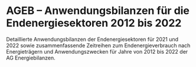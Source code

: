 # AGEB – Anwendungsbilanzen für die Endenergiesektoren 2012 bis 2022

Detaillierte Anwendungsbilanzen der Endenergiesektoren für 2021 und 2022 sowie
zusammenfassende Zeitreihen zum Endenergieverbrauch nach Energieträgern und
Anwendungszwecken für Jahre von 2012 bis 2022 der AG Energiebilanzen.
